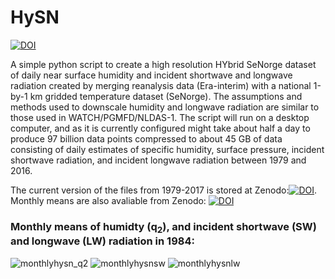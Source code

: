 # HySN
[![DOI](https://zenodo.org/badge/DOI/10.5281/zenodo.1435010.svg)](https://doi.org/10.5281/zenodo.1435010)

A simple python script to create a high resolution HYbrid SeNorge dataset of daily near surface humidity and incident shortwave and longwave radiation created by merging reanalysis data (Era-interim) with a national 1-by-1 km gridded temperature dataset (SeNorge). The assumptions and methods used to downscale humidity and longwave radiation are similar to those used in WATCH/PGMFD/NLDAS-1. The script will run on a desktop computer, and as it is currently configured might take about half a day to produce 97 billion data points compressed to about 45 GB of data consisting of daily estimates of specific humidity, surface pressure, incident shortwave radiation, and incident longwave radiation between 1979 and 2016. 

The current version of the files from 1979-2017 is stored at Zenodo:[![DOI](https://zenodo.org/badge/DOI/10.5281/zenodo.1970170.svg)](https://doi.org/10.5281/zenodo.1970170). Monthly means are also avaliable from Zenodo: [![DOI](https://zenodo.org/badge/DOI/10.5281/zenodo.1973024.svg)](https://doi.org/10.5281/zenodo.1973024)

### Monthly means of humidty (q<sub>2</sub>), and incident shortwave (SW) and longwave (LW) radiation in 1984: 
![monthlyhysn_q2](https://user-images.githubusercontent.com/23070665/46022268-8ddccd80-c0e2-11e8-9ffa-08a782015ce0.png)
![monthlyhysnsw](https://user-images.githubusercontent.com/23070665/46022565-2a06d480-c0e3-11e8-98cc-db29e7a0b2f0.png)
![monthlyhysnlw](https://user-images.githubusercontent.com/23070665/46022934-d8ab1500-c0e3-11e8-86b3-26da299ffe0c.png)
